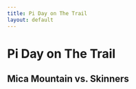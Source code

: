 ```yaml
---
title: Pi Day on The Trail
layout: default
---
```


# Pi Day on The Trail

## Mica Mountain vs. Skinners

